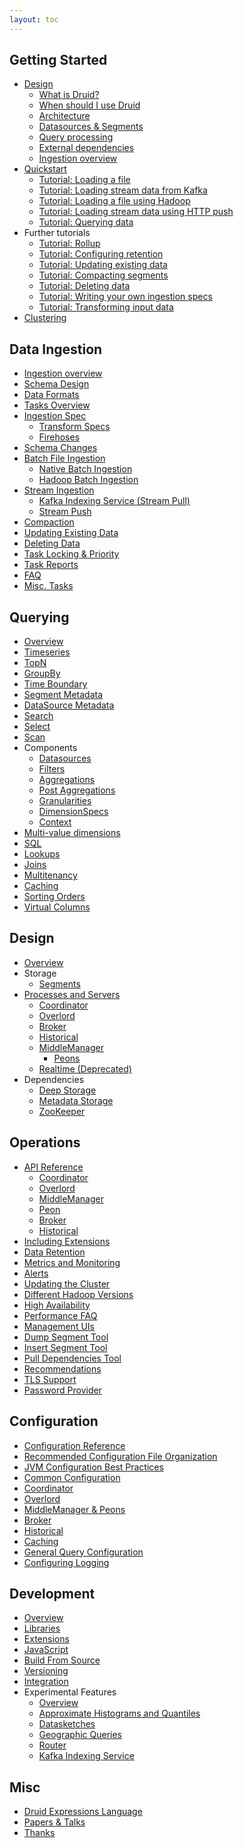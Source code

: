 ```yaml
---
layout: toc
---
```


<!--
  ~ Licensed to the Apache Software Foundation (ASF) under one
  ~ or more contributor license agreements.  See the NOTICE file
  ~ distributed with this work for additional information
  ~ regarding copyright ownership.  The ASF licenses this file
  ~ to you under the Apache License, Version 2.0 (the
  ~ "License"); you may not use this file except in compliance
  ~ with the License.  You may obtain a copy of the License at
  ~
  ~   http://www.apache.org/licenses/LICENSE-2.0
  ~
  ~ Unless required by applicable law or agreed to in writing,
  ~ software distributed under the License is distributed on an
  ~ "AS IS" BASIS, WITHOUT WARRANTIES OR CONDITIONS OF ANY
  ~ KIND, either express or implied.  See the License for the
  ~ specific language governing permissions and limitations
  ~ under the License.
  -->

## Getting Started
  * [Design](/docs/VERSION/design/index.html)
    * [What is Druid?](/docs/VERSION/design/index.html#what-is-druid)
    * [When should I use Druid](/docs/VERSION/design/index.html#when-to-use-druid)
    * [Architecture](/docs/VERSION/design/index.html#architecture)
    * [Datasources & Segments](/docs/VERSION/design/index.html#datasources-and-segments)
    * [Query processing](/docs/VERSION/design/index.html#query-processing)
    * [External dependencies](/docs/VERSION/design/index.html#external-dependencies)
    * [Ingestion overview](/docs/VERSION/ingestion/index.html)
  * [Quickstart](/docs/VERSION/tutorials/index.html)
    * [Tutorial: Loading a file](/docs/VERSION/tutorials/tutorial-batch.html)
    * [Tutorial: Loading stream data from Kafka](/docs/VERSION/tutorials/tutorial-kafka.html)
    * [Tutorial: Loading a file using Hadoop](/docs/VERSION/tutorials/tutorial-batch-hadoop.html)
    * [Tutorial: Loading stream data using HTTP push](/docs/VERSION/tutorials/tutorial-tranquility.html)
    * [Tutorial: Querying data](/docs/VERSION/tutorials/tutorial-query.html)
  * Further tutorials
    * [Tutorial: Rollup](/docs/VERSION/tutorials/tutorial-rollup.html)
    * [Tutorial: Configuring retention](/docs/VERSION/tutorials/tutorial-retention.html)
    * [Tutorial: Updating existing data](/docs/VERSION/tutorials/tutorial-update-data.html)
    * [Tutorial: Compacting segments](/docs/VERSION/tutorials/tutorial-compaction.html)
    * [Tutorial: Deleting data](/docs/VERSION/tutorials/tutorial-delete-data.html)
    * [Tutorial: Writing your own ingestion specs](/docs/VERSION/tutorials/tutorial-ingestion-spec.html)
    * [Tutorial: Transforming input data](/docs/VERSION/tutorials/tutorial-transform-spec.html)
  * [Clustering](/docs/VERSION/tutorials/cluster.html)

## Data Ingestion
  * [Ingestion overview](/docs/VERSION/ingestion/index.html)
  * [Schema Design](/docs/VERSION/ingestion/schema-design.html)
  * [Data Formats](/docs/VERSION/ingestion/data-formats.html)
  * [Tasks Overview](/docs/VERSION/ingestion/tasks.html)
  * [Ingestion Spec](/docs/VERSION/ingestion/ingestion-spec.html)
    * [Transform Specs](/docs/VERSION/ingestion/transform-spec.html)
    * [Firehoses](/docs/VERSION/ingestion/firehose.html)
  * [Schema Changes](/docs/VERSION/ingestion/schema-changes.html)
  * [Batch File Ingestion](/docs/VERSION/ingestion/batch-ingestion.html)
    * [Native Batch Ingestion](/docs/VERSION/ingestion/native_tasks.html)
    * [Hadoop Batch Ingestion](/docs/VERSION/ingestion/hadoop.html)
  * [Stream Ingestion](/docs/VERSION/ingestion/stream-ingestion.html)
    * [Kafka Indexing Service (Stream Pull)](/docs/VERSION/development/extensions-core/kafka-ingestion.html)
    * [Stream Push](/docs/VERSION/ingestion/stream-push.html)
  * [Compaction](/docs/VERSION/ingestion/compaction.html)
  * [Updating Existing Data](/docs/VERSION/ingestion/update-existing-data.html)
  * [Deleting Data](/docs/VERSION/ingestion/delete-data.html)
  * [Task Locking & Priority](/docs/VERSION/ingestion/locking-and-priority.html)
  * [Task Reports](/docs/VERSION/ingestion/reports.html)
  * [FAQ](/docs/VERSION/ingestion/faq.html)
  * [Misc. Tasks](/docs/VERSION/ingestion/misc-tasks.html)

## Querying
  * [Overview](/docs/VERSION/querying/querying.html)
  * [Timeseries](/docs/VERSION/querying/timeseriesquery.html)
  * [TopN](/docs/VERSION/querying/topnquery.html)
  * [GroupBy](/docs/VERSION/querying/groupbyquery.html)
  * [Time Boundary](/docs/VERSION/querying/timeboundaryquery.html)
  * [Segment Metadata](/docs/VERSION/querying/segmentmetadataquery.html)
  * [DataSource Metadata](/docs/VERSION/querying/datasourcemetadataquery.html)
  * [Search](/docs/VERSION/querying/searchquery.html)
  * [Select](/docs/VERSION/querying/select-query.html)
  * [Scan](/docs/VERSION/querying/scan-query.html)
  * Components
    * [Datasources](/docs/VERSION/querying/datasource.html)
    * [Filters](/docs/VERSION/querying/filters.html)
    * [Aggregations](/docs/VERSION/querying/aggregations.html)
    * [Post Aggregations](/docs/VERSION/querying/post-aggregations.html)
    * [Granularities](/docs/VERSION/querying/granularities.html)
    * [DimensionSpecs](/docs/VERSION/querying/dimensionspecs.html)
    * [Context](/docs/VERSION/querying/query-context.html)
  * [Multi-value dimensions](/docs/VERSION/querying/multi-value-dimensions.html)
  * [SQL](/docs/VERSION/querying/sql.html)
  * [Lookups](/docs/VERSION/querying/lookups.html)
  * [Joins](/docs/VERSION/querying/joins.html)
  * [Multitenancy](/docs/VERSION/querying/multitenancy.html)
  * [Caching](/docs/VERSION/querying/caching.html)
  * [Sorting Orders](/docs/VERSION/querying/sorting-orders.html)
  * [Virtual Columns](/docs/VERSION/querying/virtual-columns.html)

## Design
  * [Overview](/docs/VERSION/design/index.html)
  * Storage
    * [Segments](/docs/VERSION/design/segments.html)
  * [Processes and Servers](/docs/VERSION/design/processes.html)
    * [Coordinator](/docs/VERSION/design/coordinator.html)
    * [Overlord](/docs/VERSION/design/overlord.html)
    * [Broker](/docs/VERSION/design/broker.html)
    * [Historical](/docs/VERSION/design/historical.html)
    * [MiddleManager](/docs/VERSION/design/middlemanager.html)
      * [Peons](/docs/VERSION/design/peons.html)
    * [Realtime (Deprecated)](/docs/VERSION/design/realtime.html)
  * Dependencies
    * [Deep Storage](/docs/VERSION/dependencies/deep-storage.html)
    * [Metadata Storage](/docs/VERSION/dependencies/metadata-storage.html)
    * [ZooKeeper](/docs/VERSION/dependencies/zookeeper.html)

## Operations
  * [API Reference](/docs/VERSION/operations/api-reference.html)
    * [Coordinator](/docs/VERSION/operations/api-reference.html#coordinator)
    * [Overlord](/docs/VERSION/operations/api-reference.html#overlord)
    * [MiddleManager](/docs/VERSION/operations/api-reference.html#middlemanager)
    * [Peon](/docs/VERSION/operations/api-reference.html#peon)
    * [Broker](/docs/VERSION/operations/api-reference.html#broker)
    * [Historical](/docs/VERSION/operations/api-reference.html#historical)
  * [Including Extensions](/docs/VERSION/operations/including-extensions.html)
  * [Data Retention](/docs/VERSION/operations/rule-configuration.html)
  * [Metrics and Monitoring](/docs/VERSION/operations/metrics.html)
  * [Alerts](/docs/VERSION/operations/alerts.html)
  * [Updating the Cluster](/docs/VERSION/operations/rolling-updates.html)
  * [Different Hadoop Versions](/docs/VERSION/operations/other-hadoop.html)
  * [High Availability](/docs/VERSION/operations/high-availability.html)
  * [Performance FAQ](/docs/VERSION/operations/performance-faq.html)
  * [Management UIs](/docs/VERSION/operations/management-uis.html)
  * [Dump Segment Tool](/docs/VERSION/operations/dump-segment.html)
  * [Insert Segment Tool](/docs/VERSION/operations/insert-segment-to-db.html)
  * [Pull Dependencies Tool](/docs/VERSION/operations/pull-deps.html)
  * [Recommendations](/docs/VERSION/operations/recommendations.html)
  * [TLS Support](/docs/VERSION/operations/tls-support.html)
  * [Password Provider](/docs/VERSION/operations/password-provider.html)

## Configuration
  * [Configuration Reference](/docs/VERSION/configuration/index.html)
  * [Recommended Configuration File Organization](/docs/VERSION/configuration/index.html#recommended-configuration-file-organization)
  * [JVM Configuration Best Practices](/docs/VERSION/configuration/index.html#jvm-configuration-best-practices)
  * [Common Configuration](/docs/VERSION/configuration/index.html#common-configurations)
  * [Coordinator](/docs/VERSION/configuration/index.html#coordinator)
  * [Overlord](/docs/VERSION/configuration/index.html#overlord)
  * [MiddleManager & Peons](/docs/VERSION/configuration/index.html#middle-manager-and-peons)
  * [Broker](/docs/VERSION/configuration/index.html#broker)
  * [Historical](/docs/VERSION/configuration/index.html#historical)
  * [Caching](/docs/VERSION/configuration/index.html#cache-configuration)
  * [General Query Configuration](/docs/VERSION/configuration/index.html#general-query-configuration)
  * [Configuring Logging](/docs/VERSION/configuration/logging.html)
  
## Development
  * [Overview](/docs/VERSION/development/overview.html)
  * [Libraries](/docs/VERSION/development/libraries.html)
  * [Extensions](/docs/VERSION/development/extensions.html)
  * [JavaScript](/docs/VERSION/development/javascript.html)
  * [Build From Source](/docs/VERSION/development/build.html)
  * [Versioning](/docs/VERSION/development/versioning.html)
  * [Integration](/docs/VERSION/development/integrating-druid-with-other-technologies.html)
  * Experimental Features
    * [Overview](/docs/VERSION/development/experimental.html)
    * [Approximate Histograms and Quantiles](/docs/VERSION/development/extensions-core/approximate-histograms.html)
    * [Datasketches](/docs/VERSION/development/extensions-core/datasketches-extension.html)
    * [Geographic Queries](/docs/VERSION/development/geo.html)
    * [Router](/docs/VERSION/development/router.html)
    * [Kafka Indexing Service](/docs/VERSION/development/extensions-core/kafka-ingestion.html)

## Misc
  * [Druid Expressions Language](/docs/VERSION/misc/math-expr.html)
  * [Papers & Talks](/docs/VERSION/misc/papers-and-talks.html)
  * [Thanks](/thanks.html)
